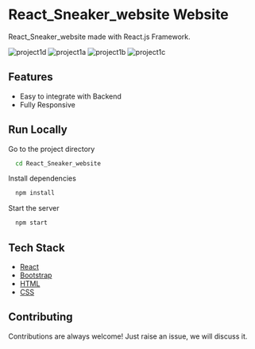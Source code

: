 # React_Sneaker_website Website

 React_Sneaker_website made with React.js Framework.

 ![project1d](https://github.com/vidyanandk/React_Sneaker_website/assets/141124787/342ec62b-7f2c-4a75-903f-2b42720b28f1)
 ![project1a](https://github.com/vidyanandk/React_Sneaker_website/assets/141124787/39b72014-2dd4-426e-987f-2ed8cb52ed2d)
 ![project1b](https://github.com/vidyanandk/React_Sneaker_website/assets/141124787/fd4d5917-f1fe-456e-8972-f8ca75d6a455)
 ![project1c](https://github.com/vidyanandk/React_Sneaker_website/assets/141124787/b87a95b0-060a-499f-b259-2a25ee911704)
 
## Features

- Easy to integrate with Backend
- Fully Responsive

## Run Locally
Go to the project directory

```bash
  cd React_Sneaker_website
```

Install dependencies

```bash
  npm install
```

Start the server

```bash
  npm start
```



## Tech Stack

* [React](https://reactjs.org/)
* [Bootstrap](https://getbootstrap.com/)
* [HTML](https://www.w3schools.com/Html/)
* [CSS](https://developer.mozilla.org/en-US/docs/Web/CSS)

## Contributing

Contributions are always welcome!
Just raise an issue, we will discuss it.



